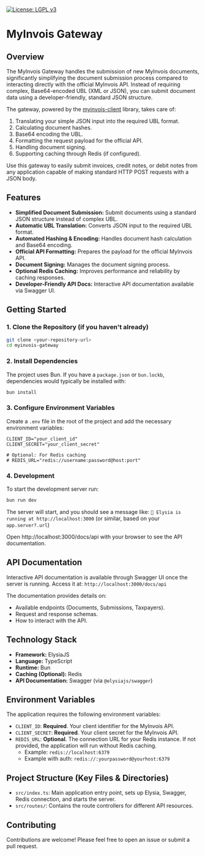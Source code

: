 [![License: LGPL v3](https://img.shields.io/badge/License-GPLv3-blue.svg)](https://www.gnu.org/licenses/gpl-3.0)

# MyInvois Gateway

## Overview

The MyInvois Gateway handles the submission of new MyInvois documents, significantly simplifying the document submission process compared to interacting directly with the official MyInvois API. Instead of requiring complex, Base64-encoded UBL (XML or JSON), you can submit document data using a developer-friendly, standard JSON structure.

The gateway, powered by the [myinvois-client](https://github.com/farhan-syah/myinvois-client) library, takes care of:

1.  Translating your simple JSON input into the required UBL format.
2.  Calculating document hashes.
3.  Base64 encoding the UBL.
4.  Formatting the request payload for the official API.
5.  Handling document signing.
6.  Supporting caching through Redis (if configured).

Use this gateway to easily submit invoices, credit notes, or debit notes from any application capable of making standard HTTP POST requests with a JSON body.

## Features

- **Simplified Document Submission:** Submit documents using a standard JSON structure instead of complex UBL.
- **Automatic UBL Translation:** Converts JSON input to the required UBL format.
- **Automated Hashing & Encoding:** Handles document hash calculation and Base64 encoding.
- **Official API Formatting:** Prepares the payload for the official MyInvois API.
- **Document Signing:** Manages the document signing process.
- **Optional Redis Caching:** Improves performance and reliability by caching responses.
- **Developer-Friendly API Docs:** Interactive API documentation available via Swagger UI.

## Getting Started

### 1. Clone the Repository (if you haven't already)

```bash
git clone <your-repository-url>
cd myinvois-gateway
```

### 2. Install Dependencies

The project uses Bun. If you have a `package.json` or `bun.lockb`, dependencies would typically be installed with:

```bash
bun install
```

### 3. Configure Environment Variables

Create a `.env` file in the root of the project and add the necessary environment variables:

```env
CLIENT_ID="your_client_id"
CLIENT_SECRET="your_client_secret"

# Optional: For Redis caching
# REDIS_URL="redis://username:password@host:port"
```

### 4. Development

To start the development server run:

```bash
bun run dev
```

The server will start, and you should see a message like:
`🦊 Elysia is running at http://localhost:3000` (or similar, based on your `app.server?.url`)

Open http://localhost:3000/docs/api with your browser to see the API documentation.

## API Documentation

Interactive API documentation is available through Swagger UI once the server is running.
Access it at: `http://localhost:3000/docs/api`

The documentation provides details on:

- Available endpoints (Documents, Submissions, Taxpayers).
- Request and response schemas.
- How to interact with the API.

## Technology Stack

- **Framework:** ElysiaJS
- **Language:** TypeScript
- **Runtime:** Bun
- **Caching (Optional):** Redis
- **API Documentation:** Swagger (via `@elysiajs/swagger`)

## Environment Variables

The application requires the following environment variables:

- `CLIENT_ID`: **Required**. Your client identifier for the MyInvois API.
- `CLIENT_SECRET`: **Required**. Your client secret for the MyInvois API.
- `REDIS_URL`: **Optional**. The connection URL for your Redis instance. If not provided, the application will run without Redis caching.
  - Example: `redis://localhost:6379`
  - Example with auth: `redis://:yourpassword@yourhost:6379`

## Project Structure (Key Files & Directories)

- `src/index.ts`: Main application entry point, sets up Elysia, Swagger, Redis connection, and starts the server.
- `src/routes/`: Contains the route controllers for different API resources.

## Contributing

Contributions are welcome! Please feel free to open an issue or submit a pull request.

